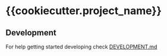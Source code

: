 # {{cookiecutter.project_name}}

## Development

For help getting started developing check [DEVELOPMENT.md](DEVELOPMENT.md)
